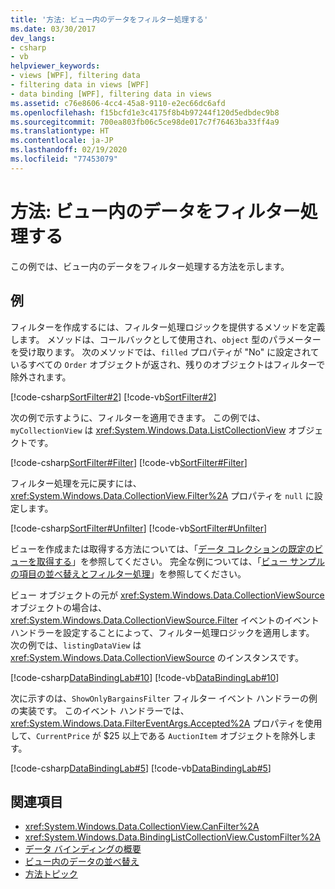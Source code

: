 ```yaml
---
title: '方法: ビュー内のデータをフィルター処理する'
ms.date: 03/30/2017
dev_langs:
- csharp
- vb
helpviewer_keywords:
- views [WPF], filtering data
- filtering data in views [WPF]
- data binding [WPF], filtering data in views
ms.assetid: c76e8606-4cc4-45a8-9110-e2ec66dc6afd
ms.openlocfilehash: f15bcfd1e3c4175f8b4b97244f120d5edbdec9b8
ms.sourcegitcommit: 700ea803fb06c5ce98de017c7f76463ba33ff4a9
ms.translationtype: HT
ms.contentlocale: ja-JP
ms.lasthandoff: 02/19/2020
ms.locfileid: "77453079"
---
```

# <a name="how-to-filter-data-in-a-view"></a>方法: ビュー内のデータをフィルター処理する
この例では、ビュー内のデータをフィルター処理する方法を示します。  
  
## <a name="example"></a>例  
 フィルターを作成するには、フィルター処理ロジックを提供するメソッドを定義します。 メソッドは、コールバックとして使用され、`object` 型のパラメーターを受け取ります。 次のメソッドでは、`filled` プロパティが "No" に設定されているすべての `Order` オブジェクトが返され、残りのオブジェクトはフィルターで除外されます。  
  
 [!code-csharp[SortFilter#2](~/samples/snippets/csharp/VS_Snippets_Wpf/SortFilter/CSharp/Page1.xaml.cs#2)]
 [!code-vb[SortFilter#2](~/samples/snippets/visualbasic/VS_Snippets_Wpf/SortFilter/VisualBasic/Page1.xaml.vb#2)]  
  
 次の例で示すように、フィルターを適用できます。 この例では、`myCollectionView` は <xref:System.Windows.Data.ListCollectionView> オブジェクトです。  
  
 [!code-csharp[SortFilter#Filter](~/samples/snippets/csharp/VS_Snippets_Wpf/SortFilter/CSharp/Page1.xaml.cs#filter)]
 [!code-vb[SortFilter#Filter](~/samples/snippets/visualbasic/VS_Snippets_Wpf/SortFilter/VisualBasic/Page1.xaml.vb#filter)]  
  
 フィルター処理を元に戻すには、<xref:System.Windows.Data.CollectionView.Filter%2A> プロパティを `null` に設定します。  
  
 [!code-csharp[SortFilter#Unfilter](~/samples/snippets/csharp/VS_Snippets_Wpf/SortFilter/CSharp/Page1.xaml.cs#unfilter)]
 [!code-vb[SortFilter#Unfilter](~/samples/snippets/visualbasic/VS_Snippets_Wpf/SortFilter/VisualBasic/Page1.xaml.vb#unfilter)]  
  
 ビューを作成または取得する方法については、「[データ コレクションの既定のビューを取得する](how-to-get-the-default-view-of-a-data-collection.md)」を参照してください。 完全な例については、「[ビュー サンプルの項目の並べ替えとフィルター処理](https://github.com/Microsoft/WPF-Samples/tree/master/Data%20Binding/SortFilter)」を参照してください。  
  
 ビュー オブジェクトの元が <xref:System.Windows.Data.CollectionViewSource> オブジェクトの場合は、<xref:System.Windows.Data.CollectionViewSource.Filter> イベントのイベント ハンドラーを設定することによって、フィルター処理ロジックを適用します。 次の例では、`listingDataView` は <xref:System.Windows.Data.CollectionViewSource> のインスタンスです。  
  
 [!code-csharp[DataBindingLab#10](~/samples/snippets/csharp/VS_Snippets_Wpf/DataBindingLab/CSharp/MainWindow.xaml.cs#10)]
 [!code-vb[DataBindingLab#10](~/samples/snippets/visualbasic/VS_Snippets_Wpf/DataBindingLab/VisualBasic/MainWindow.xaml.vb#10)]  
  
 次に示すのは、`ShowOnlyBargainsFilter` フィルター イベント ハンドラーの例の実装です。 このイベント ハンドラーでは、<xref:System.Windows.Data.FilterEventArgs.Accepted%2A> プロパティを使用して、`CurrentPrice` が $25 以上である `AuctionItem` オブジェクトを除外します。  
  
 [!code-csharp[DataBindingLab#5](~/samples/snippets/csharp/VS_Snippets_Wpf/DataBindingLab/CSharp/MainWindow.xaml.cs#5)]
 [!code-vb[DataBindingLab#5](~/samples/snippets/visualbasic/VS_Snippets_Wpf/DataBindingLab/VisualBasic/MainWindow.xaml.vb#5)]  
  
## <a name="see-also"></a>関連項目

- <xref:System.Windows.Data.CollectionView.CanFilter%2A>
- <xref:System.Windows.Data.BindingListCollectionView.CustomFilter%2A>
- [データ バインディングの概要](../../../desktop-wpf/data/data-binding-overview.md)
- [ビュー内のデータの並べ替え](how-to-sort-data-in-a-view.md)
- [方法トピック](data-binding-how-to-topics.md)
